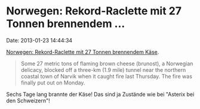 Norwegen: Rekord-Raclette mit 27 Tonnen brennendem \...
=======================================================

Date: 2013-01-23 14:44:34

[Norwegen: Rekord-Raclette mit 27 Tonnen brennendem
Käse](http://mobile.reuters.com/article/idUSBRE90L0LP20130122?irpc=932).

> Some 27 metric tons of flaming brown cheese (brunost), a Norwegian
> delicacy, blocked off a three-km (1.9 mile) tunnel near the northern
> coastal town of Narvik when it caught fire last Thursday. The fire was
> finally put out on Monday.

Sechs Tage lang brannte der Käse! Das sind ja Zustände wie bei \"Asterix
bei den Schweizern\"!

